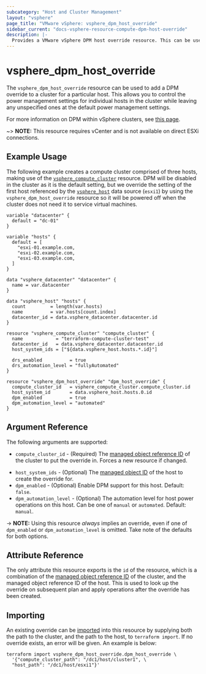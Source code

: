 ```yaml
---
subcategory: "Host and Cluster Management"
layout: "vsphere"
page_title: "VMware vSphere: vsphere_dpm_host_override"
sidebar_current: "docs-vsphere-resource-compute-dpm-host-override"
description: |-
  Provides a VMware vSphere DPM host override resource. This can be used to override power management settings for a host in a cluster.
---
```


# vsphere\_dpm\_host\_override

The `vsphere_dpm_host_override` resource can be used to add a DPM override to a
cluster for a particular host. This allows you to control the power management
settings for individual hosts in the cluster while leaving any unspecified ones
at the default power management settings.

For more information on DPM within vSphere clusters, see [this
page][ref-vsphere-cluster-dpm].

[ref-vsphere-cluster-dpm]: https://docs.vmware.com/en/VMware-vSphere/8.0/vsphere-resource-management/GUID-5E5E349A-4644-4C9C-B434-1C0243EBDC80.html

~> **NOTE:** This resource requires vCenter and is not available on direct ESXi
connections.

## Example Usage

The following example creates a compute cluster comprised of three hosts,
making use of the
[`vsphere_compute_cluster`][tf-vsphere-compute-cluster-resource] resource. DPM
will be disabled in the cluster as it is the default setting, but we override
the setting of the first host referenced by the
[`vsphere_host`][tf-vsphere-host-data-source] data source (`esxi1`) by using
the `vsphere_dpm_host_override` resource so it will be powered off when the
cluster does not need it to service virtual machines.

[tf-vsphere-compute-cluster-resource]: /docs/providers/vsphere/r/compute_cluster.html
[tf-vsphere-host-data-source]: /docs/providers/vsphere/d/host.html

```hcl
variable "datacenter" {
  default = "dc-01"
}

variable "hosts" {
  default = [
    "esxi-01.example.com,
    "esxi-02.example.com,
    "esxi-03.example.com,
  ]
}

data "vsphere_datacenter" "datacenter" {
  name = var.datacenter
}

data "vsphere_host" "hosts" {
  count         = length(var.hosts)
  name          = var.hosts[count.index]
  datacenter_id = data.vsphere_datacenter.datacenter.id
}

resource "vsphere_compute_cluster" "compute_cluster" {
  name            = "terraform-compute-cluster-test"
  datacenter_id   = data.vsphere_datacenter.datacenter.id
  host_system_ids = ["${data.vsphere_host.hosts.*.id}"]

  drs_enabled          = true
  drs_automation_level = "fullyAutomated"
}

resource "vsphere_dpm_host_override" "dpm_host_override" {
  compute_cluster_id   = vsphere_compute_cluster.compute_cluster.id
  host_system_id       = data.vsphere_host.hosts.0.id
  dpm_enabled          = true
  dpm_automation_level = "automated"
}
```

## Argument Reference

The following arguments are supported:

* `compute_cluster_id` - (Required) The [managed object reference
  ID][docs-about-morefs] of the cluster to put the override in.  Forces a new
  resource if changed.

[docs-about-morefs]: /docs/providers/vsphere/index.html#use-of-managed-object-references-by-the-vsphere-provider

* `host_system_ids` - (Optional) The [managed object ID][docs-about-morefs] of
  the host to create the override for.
* `dpm_enabled` - (Optional) Enable DPM support for this host. Default:
  `false`.
* `dpm_automation_level` - (Optional) The automation level for host power
  operations on this host. Can be one of `manual` or `automated`. Default:
  `manual`.

-> **NOTE:** Using this resource _always_ implies an override, even if one of
`dpm_enabled` or `dpm_automation_level` is omitted. Take note of the defaults
for both options.

## Attribute Reference

The only attribute this resource exports is the `id` of the resource, which is
a combination of the [managed object reference ID][docs-about-morefs] of the
cluster, and the managed object reference ID of the host. This is used to look
up the override on subsequent plan and apply operations after the override has
been created.

## Importing

An existing override can be [imported][docs-import] into this resource by
supplying both the path to the cluster, and the path to the host, to `terraform
import`. If no override exists, an error will be given.  An example is below:

[docs-import]: https://www.terraform.io/docs/import/index.html

```
terraform import vsphere_dpm_host_override.dpm_host_override \
  '{"compute_cluster_path": "/dc1/host/cluster1", \
  "host_path": "/dc1/host/esxi1"}'
```
